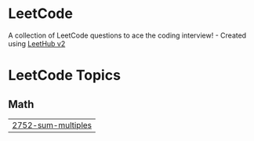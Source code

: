 # LeetCode
A collection of LeetCode questions to ace the coding interview! - Created using [LeetHub v2](https://github.com/arunbhardwaj/LeetHub-2.0)

<!---LeetCode Topics Start-->
# LeetCode Topics
## Math
|  |
| ------- |
| [2752-sum-multiples](https://github.com/Rahulrao859/LeetCode/tree/master/2752-sum-multiples) |
<!---LeetCode Topics End-->